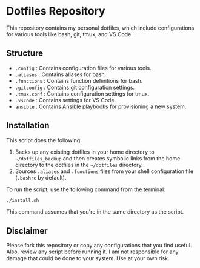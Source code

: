 # Dotfiles Repository

This repository contains my personal dotfiles, which include configurations for various tools like bash, git, tmux, and VS Code.

## Structure

- `.config` : Contains configuration files for various tools.
- `.aliases` : Contains aliases for bash.
- `.functions` : Contains function definitions for bash.
- `.gitconfig` : Contains git configuration settings.
- `.tmux.conf` : Contains configuration settings for tmux.
- `.vscode` : Contains settings for VS Code.
- `ansible` : Contains Ansible playbooks for provisioning a new system.

## Installation

This script does the following:

1. Backs up any existing dotfiles in your home directory to `~/dotfiles_backup` and then creates symbolic links from the home directory to the dotfiles in the `~/dotfiles` directory.
2. Sources `.aliases` and `.functions` files from your shell configuration file (`.bashrc` by default).

To run the script, use the following command from the terminal:

```bash
./install.sh
```

This command assumes that you're in the same directory as the script.

## Disclaimer

Please fork this repository or copy any configurations that you find useful. Also, review any script before running it. I am not responsible for any damage that could be done to your system. Use at your own risk.
